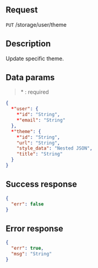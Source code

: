 ## Request

<code>PUT</code> /storage/user/theme

## Description

Update specific theme.

## Data params

> \* : required

```JSON
{
  *"user": {
    *"id": "String",
    *"email": "String"
  },
  *"theme": {
    *"id": "String",
    "url": "String",
    "style_data": "Nested JSON",
    "title": "String"
  }
}
```

## Success response

```JSON
{
  "err": false
}
```

## Error response

```JSON
{
  "err": true,
  "msg": "String"
}
```
